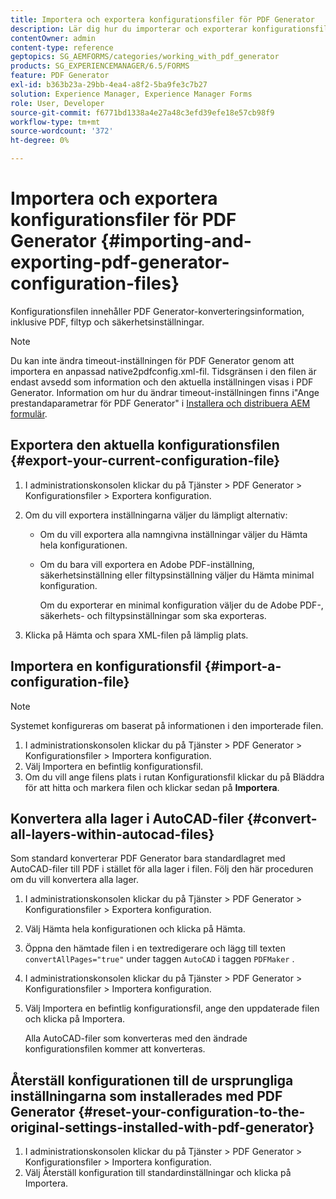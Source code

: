 ```yaml
---
title: Importera och exportera konfigurationsfiler för PDF Generator
description: Lär dig hur du importerar och exporterar konfigurationsfiler för PDF Generator.
contentOwner: admin
content-type: reference
geptopics: SG_AEMFORMS/categories/working_with_pdf_generator
products: SG_EXPERIENCEMANAGER/6.5/FORMS
feature: PDF Generator
exl-id: b363b23a-29bb-4ea4-a8f2-5ba9fe3c7b27
solution: Experience Manager, Experience Manager Forms
role: User, Developer
source-git-commit: f6771bd1338a4e27a48c3efd39efe18e57cb98f9
workflow-type: tm+mt
source-wordcount: '372'
ht-degree: 0%

---
```


# Importera och exportera konfigurationsfiler för PDF Generator {#importing-and-exporting-pdf-generator-configuration-files}

Konfigurationsfilen innehåller PDF Generator-konverteringsinformation, inklusive PDF, filtyp och säkerhetsinställningar.

>[!NOTE]
>
>Du kan inte ändra timeout-inställningen för PDF Generator genom att importera en anpassad native2pdfconfig.xml-fil. Tidsgränsen i den filen är endast avsedd som information och den aktuella inställningen visas i PDF Generator. Information om hur du ändrar timeout-inställningen finns i&quot;Ange prestandaparametrar för PDF Generator&quot; i [Installera och distribuera AEM formulär](https://www.adobe.com/go/learn_aemforms_installJBoss_63).

## Exportera den aktuella konfigurationsfilen {#export-your-current-configuration-file}

1. I administrationskonsolen klickar du på Tjänster > PDF Generator > Konfigurationsfiler > Exportera konfiguration.
1. Om du vill exportera inställningarna väljer du lämpligt alternativ:

   * Om du vill exportera alla namngivna inställningar väljer du Hämta hela konfigurationen.
   * Om du bara vill exportera en Adobe PDF-inställning, säkerhetsinställning eller filtypsinställning väljer du Hämta minimal konfiguration.

     Om du exporterar en minimal konfiguration väljer du de Adobe PDF-, säkerhets- och filtypsinställningar som ska exporteras.

1. Klicka på Hämta och spara XML-filen på lämplig plats.

## Importera en konfigurationsfil {#import-a-configuration-file}

>[!NOTE]
>
>Systemet konfigureras om baserat på informationen i den importerade filen.

1. I administrationskonsolen klickar du på Tjänster > PDF Generator > Konfigurationsfiler > Importera konfiguration.
1. Välj Importera en befintlig konfigurationsfil.
1. Om du vill ange filens plats i rutan Konfigurationsfil klickar du på Bläddra för att hitta och markera filen och klickar sedan på **Importera**.

## Konvertera alla lager i AutoCAD-filer {#convert-all-layers-within-autocad-files}

Som standard konverterar PDF Generator bara standardlagret med AutoCAD-filer till PDF i stället för alla lager i filen. Följ den här proceduren om du vill konvertera alla lager.

1. I administrationskonsolen klickar du på Tjänster > PDF Generator > Konfigurationsfiler > Exportera konfiguration.
1. Välj Hämta hela konfigurationen och klicka på Hämta.
1. Öppna den hämtade filen i en textredigerare och lägg till texten `convertAllPages="true"` under taggen `AutoCAD` i taggen `PDFMaker` .
1. I administrationskonsolen klickar du på Tjänster > PDF Generator > Konfigurationsfiler > Importera konfiguration.
1. Välj Importera en befintlig konfigurationsfil, ange den uppdaterade filen och klicka på Importera.

   Alla AutoCAD-filer som konverteras med den ändrade konfigurationsfilen kommer att konverteras.

## Återställ konfigurationen till de ursprungliga inställningarna som installerades med PDF Generator {#reset-your-configuration-to-the-original-settings-installed-with-pdf-generator}

1. I administrationskonsolen klickar du på Tjänster > PDF Generator > Konfigurationsfiler > Importera konfiguration.
1. Välj Återställ konfiguration till standardinställningar och klicka på Importera.

